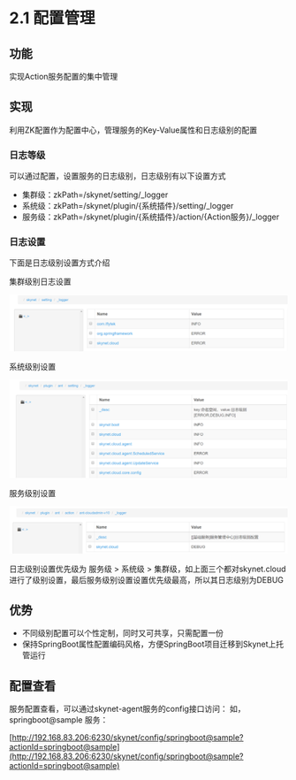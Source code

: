 # 2.1 配置管理

## 功能

 实现Action服务配置的集中管理

##  实现

 利用ZK配置作为配置中心，管理服务的Key-Value属性和日志级别的配置

###  日志等级

可以通过配置，设置服务的日志级别，日志级别有以下设置方式

* 集群级：zkPath=/skynet/setting/\_logger
* 系统级：zkPath=/skynet/plugin/{系统插件}/setting/\_logger
* 服务级：zkPath=/skynet/plugin/{系统插件}/action/{Action服务}/\_logger

### 日志设置

下面是日志级别设置方式介绍

集群级别日志设置

![](../.gitbook/assets/image%20%2822%29.png)

系统级别设置

![](../.gitbook/assets/image%20%2847%29.png)

服务级别设置

![](../.gitbook/assets/image%20%2839%29.png)

日志级别设置优先级为  服务级 &gt; 系统级 &gt; 集群级，如上面三个都对skynet.cloud进行了级别设置，最后服务级别设置设置优先级最高，所以其日志级别为DEBUG

##  优势

* 不同级别配置可以个性定制，同时又可共享，只需配置一份
* 保持SpringBoot属性配置编码风格，方便SpringBoot项目迁移到Skynet上托管运行

##  配置查看

服务配置查看，可以通过skynet-agent服务的config接口访问： 如，springboot@sample 服务： 

[http://192.168.83.206:6230/skynet/config/springboot@sample?actionId=springboot@sample](http://192.168.83.206:6230/skynet/config/springboot@sample?actionId=springboot@sample)





